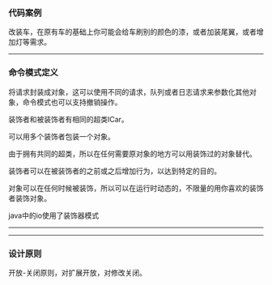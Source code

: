 ### 代码案例
改装车，在原有车的基础上你可能会给车刷别的颜色的漆，或者加装尾翼，或者增加灯等需求。
***
### 命令模式定义
将请求封装成对象，这可以使用不同的请求，队列或者日志请求来参数化其他对象，命令模式也可以支持撤销操作。

装饰者和被装饰者有相同的超类ICar。

可以用多个装饰者包装一个对象。

由于拥有共同的超类，所以在任何需要原对象的地方可以用装饰过的对象替代。

装饰者可以在被装饰者的之前或之后增加行为，以达到特定的目的。

对象可以在任何时候被装饰，所以可以在运行时动态的，不限量的用你喜欢的装饰者装饰对象。

java中的io使用了装饰器模式
***
***
### 设计原则
开放-关闭原则，对扩展开放，对修改关闭。